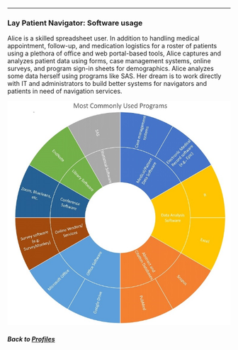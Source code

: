 ---
### Lay Patient Navigator: Software usage

Alice is a skilled spreadsheet user. In addition to handling medical appointment, follow-up, and medication logistics for a roster of patients using a plethora of office and web portal-based tools, Alice captures and analyzes patient data using forms, case management systems, online surveys, and program sign-in sheets for demographics. Alice analyzes some data herself using programs like SAS. Her dream is to work directly with IT and administrators to build better systems for navigators and patients in need of navigation services.

![](../../images/LayPatientNavigator_SC.jpg)

##### Back to [Profiles](index.md)
